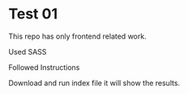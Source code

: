 # Test 01

This repo has only frontend related work. 

Used SASS 

Followed Instructions

Download and run index file it will show the results.
